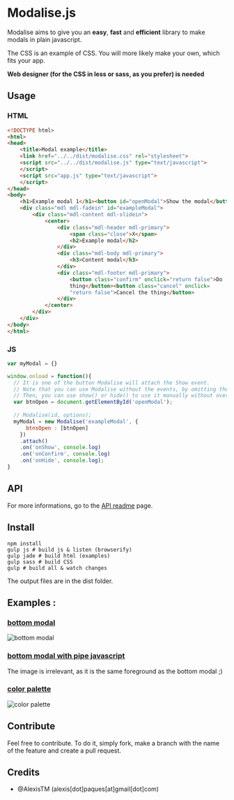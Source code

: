 # Modalise.js

Modalise aims to give you an **easy**, **fast** and **efficient** library to make modals in plain javascript.

The CSS is an example of CSS. You will more likely make your own, which fits your app.

**Web designer (for the CSS in less or sass, as you prefer) is needed**

## Usage

### HTML

```html
<!DOCTYPE html>
<html>
<head>
    <title>Modal example</title>
    <link href="../../dist/modalise.css" rel="stylesheet">
    <script src="../../dist/modalise.js" type="text/javascript">
    </script>
    <script src="app.js" type="text/javascript">
    </script>
</head>
<body>
    <h1>Example modal 1</h1><button id="openModal">Show the modal</button>
    <div class="mdl mdl-fadein" id="exampleModal">
        <div class="mdl-content mdl-slidein">
            <center>
                <div class="mdl-header mdl-primary">
                    <span class="close">X</span>
                    <h2>Example modal</h2>
                </div>
                <div class="mdl-body mdl-primary">
                    <h3>Content modal</h3>
                </div>
                <div class="mdl-footer mdl-primary">
                    <button class="confirm" onclick="return false">Do
                    thing</button><button class="cancel" onclick=
                    "return false">Cancel the thing</button>
                </div>
            </center>
        </div>
    </div>
</body>
</html>
```

### JS 

```javascript
var myModal = {}

window.onload = function(){
  // It is one of the button Modalise will attach the Show event.
  // Note that you can use Modalise without the events, by omitting the .attach() function.
  // Then, you can use show() or hide() to use it manually without overload. 
  var btnOpen = document.getElementById('openModal');
  
  // Modalise(id, options);
  myModal = new Modalise('exampleModal', {
      btnsOpen : [btnOpen]
    })
    .attach()
    .on('onShow', console.log)
    .on('onConfirm', console.log)
    .on('onHide', console.log);
}
```

## API

For more informations, go to the [API readme](https://github.com/AlexisTM/modalise.js/blob/master/API.md) page.


## Install

```
npm install 
gulp js # build js & listen (browserify)
gulp jade # build html (examples)
gulp sass # build CSS
gulp # build all & watch changes
```

The output files are in the dist folder.

## Examples : 

### [bottom modal](https://github.com/AlexisTM/modalise.js/tree/master/examples/bottom)

![bottom modal](https://raw.githubusercontent.com/AlexisTM/modalise.js/master/examples/bottom/image.png)

### [bottom modal with pipe javascript](https://github.com/AlexisTM/modalise.js/tree/master/examples/bottom_pipe/)

The image is irrelevant, as it is the same foreground as the bottom modal ;)

### [color palette](https://github.com/AlexisTM/modalise.js/tree/master/examples/color_tests/)

![color palette](https://raw.githubusercontent.com/AlexisTM/modalise.js/master/examples/color_tests/image.png)

## Contribute

Feel free to contribute. To do it, simply fork, make a branch with the name of the feature and create a pull request. 

## Credits
- @AlexisTM (alexis[dot]paques[at]gmail[dot]com)

